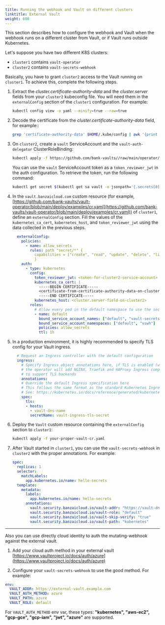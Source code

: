 ```yaml
---
title: Running the webhook and Vault on different clusters
linktitle: External Vault
weight: 600
---
```


This section describes how to configure the webhook and Vault when the webhook runs on a different cluster from Vault, or if Vault runs outside Kubernetes.

Let's suppose you have two different K8S clusters:

- `cluster1` contains `vault-operator`
- `cluster2` contains `vault-secrets-webhook`

Basically, you have to grant `cluster2` access to the Vault running on `cluster1`. To achieve this, complete the following steps.

1. Extract the *cluster.certificate-authority-data* and the *cluster.server* fields from your `cluster2` kubeconfig file. You will need them in the `externalConfig` section of the `cluster1` configuration. For example:

    ```bash
    kubectl config view -o yaml --minify=true --raw=true
    ```

1. Decode the certificate from the *cluster.certificate-authority-data* field, for example::

    ```bash
    grep 'certificate-authority-data' $HOME/.kube/config | awk '{print $2}' | base64 --decode
    ```

1. On `cluster2`, create a `vault` ServiceAccount and the `vault-auth-delegator` ClusterRoleBinding:

    ```bash
    kubectl apply -f https://github.com/bank-vaults//raw/main/operator/deploy/rbac.yaml
    ```

    You can use the `vault` ServiceAccount token as a `token_reviewer_jwt` in the auth configuration. To retrieve the token, run the following command:

    ```bash
    kubectl get secret $(kubectl get sa vault -o jsonpath='{.secrets[0].name}') -o jsonpath='{.data.token}' | base64 --decode
    ```

1. In the `vault.banzaicloud.com` custom resource (for example, [https://github.com/bank-vaults/vault-operator/blob/main/deploy/examples/cr.yaml](https://github.com/bank-vaults/vault-operator/blob/main/deploy/examples/cr.yaml)) of `cluster1`, define an `externalConfig` section. Fill the values of the `kubernetes_ca_cert`, `kubernetes_host`, and `token_reviewer_jwt` using the data collected in the previous steps.

    ```yaml
      externalConfig:
        policies:
          - name: allow_secrets
            rules: path "secret/*" {
              capabilities = ["create", "read", "update", "delete", "list"]
              }
        auth:
          - type: kubernetes
            config:
              token_reviewer_jwt: <token-for-cluster2-service-account>
              kubernetes_ca_cert: |
                -----BEGIN CERTIFICATE-----
                <certificate-from-certificate-authority-data-on-cluster2>
                -----END CERTIFICATE-----
              kubernetes_host: <cluster.server-field-on-cluster2>
            roles:
              # Allow every pod in the default namespace to use the secret kv store
              - name: default
                bound_service_account_names: ["default", "vault-secrets-webhook"]
                bound_service_account_namespaces: ["default", "vswh"]
                policies: allow_secrets
                ttl: 1h
    ```

1. In a production environment, it is highly recommended to specify TLS config for your Vault ingress.

    ```yaml
      # Request an Ingress controller with the default configuration
      ingress:
        # Specify Ingress object annotations here, if TLS is enabled (which is by default)
        # the operator will add NGINX, Traefik and HAProxy Ingress compatible annotations
        # to support TLS backends
        annotations:
        # Override the default Ingress specification here
        # This follows the same format as the standard Kubernetes Ingress
        # See: https://kubernetes.io/docs/reference/generated/kubernetes-api/v1.13/#ingressspec-v1beta1-extensions
        spec:
          tls:
          - hosts:
            - vault-dns-name
            secretName: vault-ingress-tls-secret
    ```

1. Deploy the `Vault` custom resource containing the `externalConfig` section to `cluster1`:

    ```bash
    kubectl apply -f your-proper-vault-cr.yaml
    ```

1. After Vault started in `cluster1`, you can use the `vault-secrets-webhook` in `cluster2` with the proper annotations. For example:

    ```yaml
    spec:
      replicas: 1
      selector:
        matchLabels:
          app.kubernetes.io/name: hello-secrets
      template:
        metadata:
          labels:
            app.kubernetes.io/name: hello-secrets
          annotations:
            vault.security.banzaicloud.io/vault-addr: "https://vault-dns-name:443"
            vault.security.banzaicloud.io/vault-role: "default"
            vault.security.banzaicloud.io/vault-skip-verify: "true"
            vault.security.banzaicloud.io/vault-path: "kubernetes"
    ```

--- 

Also you can use directly cloud identity to auth the mutating-webhook against the external vault.

1. Add your cloud auth method in your external vault [https://www.vaultproject.io/docs/auth/azure](https://www.vaultproject.io/docs/auth/azure)

2. Configure your `vault-secrets-webhook` to use the good method. For example:
```yaml
env:
  VAULT_ADDR: https://external-vault.example.com
  VAULT_AUTH_METHOD: azure
  VAULT_PATH: azure
  VAULT_ROLE: default
```
For `VAULT_AUTH_METHOD` env var, these types: **"kubernetes", "aws-ec2", "gcp-gce", "gcp-iam", "jwt", "azure"** are supported.
